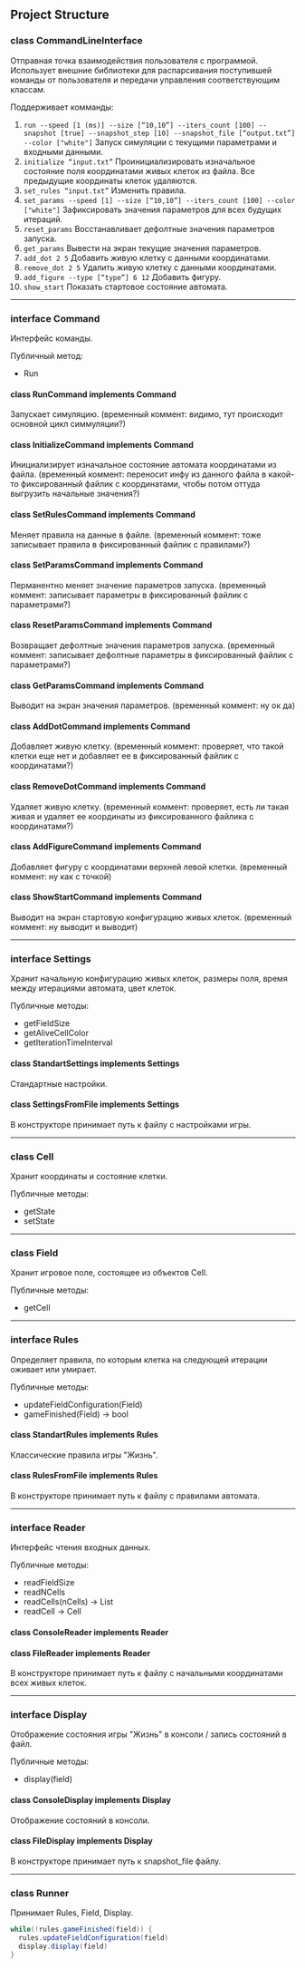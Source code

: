 ## Project Structure

### class CommandLineInterface
Отправная точка взаимодействия пользователя с программой. Использует внешние библиотеки для распарсивания поступившей команды от пользователя и передачи управления соответствующим классам.

Поддерживает комманды:
1. `run --speed [1 (ms)] --size [“10,10”] --iters_count [100] --snapshot [true] --snapshot_step [10] --snapshot_file [“output.txt”] --color ["white"]` Запуск симуляции с текущими параметрами и входными данными.
2. `initialize “input.txt”` Проинициализировать изначальное состояние поля координатами живых клеток из файла. Все предыдущие координаты клеток удаляются.
3. `set_rules “input.txt”` Изменить правила.
4. `set_params --speed [1] --size [“10,10”] --iters_count [100] --color ["white"]` Зафиксировать значения параметров для всех будущих итераций.
5. `reset_params` Восстанавливает дефолтные значения параметров запуска.
6. `get_params` Вывести на экран текущие значения параметров.
7. `add_dot 2 5` Добавить живую клетку с данными координатами.
8. `remove_dot 2 5` Удалить живую клетку с данными координатами.
9. `add_figure --type [“type”] 6 12` Добавить фигуру.
10. `show_start` Показать стартовое состояние автомата.
 
---

### interface Command
Интерфейс команды.

Публичный метод:
* Run

#### class RunCommand implements Command
Запускает симуляцию.
(временный коммент: видимо, тут происходит основной цикл симмуляции?)

#### class InitializeCommand implements Command
Инициализирует изначальное состояние автомата координатами из файла.
(временный коммент: переносит инфу из данного файла в какой-то фиксированный файлик с координатами, чтобы потом оттуда выгрузить начальные значения?)

#### class SetRulesCommand implements Command
Меняет правила на данные в файле.
(временный коммент: тоже записывает правила в фиксированный файлик с правилами?)

#### class SetParamsCommand implements Command
Перманентно меняет значение параметров запуска.
(временный коммент: записывает параметры в фиксированный файлик с параметрами?)

#### class ResetParamsCommand implements Command
Возвращает дефолтные значения параметров запуска.
(временный коммент: записывает дефолтные параметры в фиксированный файлик с параметрами?)

#### class GetParamsCommand implements Command
Выводит на экран значения параметров.
(временный коммент: ну ок да)

#### class AddDotCommand implements Command
Добавляет живую клетку.
(временный коммент: проверяет, что такой клетки еще нет и добавляет ее в фиксированный файлик с координатами?)

#### class RemoveDotCommand implements Command
Удаляет живую клетку.
(временный коммент: проверяет, есть ли такая живая и удаляет ее координаты из фиксированного файлика с координатами?)

#### class AddFigureCommand implements Command
Добавляет фигуру с координатами верхней левой клетки.
(временный коммент: ну как с точкой)

#### class ShowStartCommand implements Command
Выводит на экран стартовую конфигурацию живых клеток.
(временный коммент: ну выводит и выводит)

---

### interface Settings
Хранит начальную конфигурацию живых клеток, размеры поля,  время между итерациями автомата, цвет клеток.

Публичные методы:
* getFieldSize
* getAliveCellColor
* getIterationTimeInterval

#### class StandartSettings implements Settings
Стандартные настройки.

#### class SettingsFromFile implements Settings
В конструкторе принимает путь к файлу с настройками игры.

---

### class Cell
Хранит координаты и состояние клетки.

Публичные методы:
* getState
* setState

---

### class Field
Хранит игровое поле, состоящее из объектов Cell.

Публичные методы:
* getCell

---

### interface Rules
Определяет правила, по которым клетка на следующей итерации оживает или умирает.


Публичные методы:
* updateFieldConfiguration(Field)
* gameFinished(Field) -> bool


#### class StandartRules implements Rules
Классические правила игры "Жизнь".

#### class RulesFromFile implements Rules
В конструкторе принимает путь к файлу с правилами автомата.

---

### interface Reader
Интерфейс чтения входных данных.

Публичные методы:
* readFieldSize
* readNCells
* readCells(nCells) -> List<Cell>
* readCell -> Cell 


#### class ConsoleReader implements Reader


#### class FileReader implements Reader
В конструкторе принимает путь к файлу с начальными координатами всех живых клеток.

---

### interface Display
Отображение состояния игры "Жизнь" в консоли / запись состояний в файл.

Публичные методы:
* display(field)

#### class ConsoleDisplay implements Display
Отображение состояний в консоли.

#### class FileDisplay implements Display
В конструкторе принимает путь к snapshot_file файлу.

---

### class Runner
Принимает Rules, Field, Display.
```java
while(!rules.gameFinished(field)) {
  rules.updateFieldConfiguration(field)
  display.display(field)
}
```

